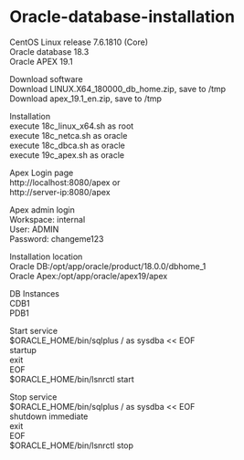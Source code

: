 # Oracle-database-installation
CentOS Linux release 7.6.1810 (Core)<br />
Oracle database 18.3<br />
Oracle APEX 19.1<br />


Download software<br />
Download LINUX.X64_180000_db_home.zip, save to /tmp<br />
Download apex_19.1_en.zip, save to /tmp<br />

Installation<br />
execute 18c_linux_x64.sh as root<br />
execute 18c_netca.sh as oracle<br />
execute 18c_dbca.sh as oracle<br />
execute 19c_apex.sh as oracle<br />

Apex Login page<br />
http://localhost:8080/apex or<br /> 
http://server-ip:8080/apex<br />

Apex admin login<br />
Workspace: internal<br />
User: ADMIN<br />
Password: changeme123<br />

Installation location<br />
Oracle DB:/opt/app/oracle/product/18.0.0/dbhome_1<br />
Oracle Apex:/opt/app/oracle/apex19/apex<br />

DB Instances<br />
CDB1<br />
PDB1<br />

Start service<br />
$ORACLE_HOME/bin/sqlplus / as sysdba << EOF<br />
startup<br />
exit<br />
EOF<br />
$ORACLE_HOME/bin/lsnrctl start<br />

Stop service<br />
$ORACLE_HOME/bin/sqlplus / as sysdba << EOF<br />
shutdown immediate<br />
exit<br />
EOF<br />
$ORACLE_HOME/bin/lsnrctl stop<br />
